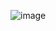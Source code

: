 ![image](https://github.com/ValmikiPrasad/instinctive-ui/assets/86890398/c2d10586-d6ca-4b58-b8e1-f15a14c1e4b8)
